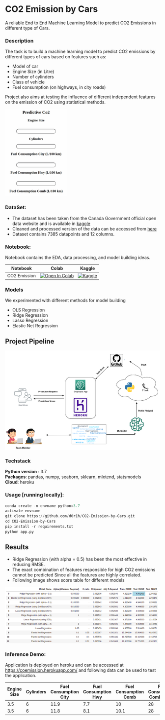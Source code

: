 # CO2 Emission by Cars
A reliable End to End Machine Learning Model to predict CO2 Emissions in different type of Cars. 

### Description

The task is to build a machine learning model to predict CO2 emissions by different types of cars based on features such as:

* Model of car
* Engine Size (in Litre)
* Number of cylinders
* Class of vehicle
* Fuel consumption (on highways, in city roads)

Project also aims at testing the influence of different independent features on the emission of CO2 using statistical methods. 

<img src = "https://github.com/Ranjani1998/CO2-Emission-by-Cars/blob/main/co2_emission.gif" width = 200>

### DataSet:

* The dataset has been taken from the Canada Government official open data website and is available in [kaggle](https://www.kaggle.com/datasets/debajyotipodder/co2-emission-by-vehicles)
* Cleaned and processed version of the data can be accessed from [here](https://raw.githubusercontent.com/d0r1h/CO2-Emission-by-Cars/main/final_co2.csv)
* Dataset contains 7385 datapoints and 12 columns.


### Notebook:

Notebook contains the EDA, data processing, and model building ideas. 

| Notebook | Colab | Kaggle |
| ------ | ------ | ------ |
| CO2 Emission | [![Open In Colab](https://colab.research.google.com/assets/colab-badge.svg)](https://colab.research.google.com/github/d0r1h/CO2-Emission-by-Cars/blob/main/notebook/co2-emission-by-cars.ipynb) | [![Kaggle](https://kaggle.com/static/images/open-in-kaggle.svg)](https://www.kaggle.com/code/undersc0re/co2-emission-by-cars) |

### Models
We experimented with different methods for model building 

* OLS Regression
* Ridge Regression
* Lasso Regression	
* Elastic Net Regression	

## Project Pipeline

<img src = "https://github.com/Ranjani1998/CO2-Emission-by-Cars/blob/main/C02_Arch_Diagram.png" width = 800>



### Techstack

**Python version** : 3.7 <br>
**Packages**: pandas, numpy, seaborn, sklearn, mlxtend, statsmodels <br>
**Cloud**: heroku

### Usage [running locally]:

```python
conda create -n envname python=3.7
activate envname
git clone https://github.com/d0r1h/CO2-Emission-by-Cars.git
cd CO2-Emission-by-Cars
pip install -r requirements.txt
python app.py
```

## Results 


* Ridge Regression (with alpha = 0.5) has been the most effective in reducing RMSE.
* The exact combination of features responsible for high CO2 emissions cannot be predicted Since all the features are highly correlated.
* Following image shows score table for different models


<img src = "https://github.com/Ranjani1998/CO2-Emission-by-Cars/blob/main/co2_score.png" width = 800> 


### Inference Demo:

Application is deployed on heroku and can be accessed at https://coemission.herokuapp.com/ and following data can be used to test the application. 

|Engine Size|Cylinders|Fuel Consumption City|Fuel Consumption Hwy|Fuel Consumption Comb| Fuel Consumption Comb (mpg) | Fuel Types | Transmission type | Make | Vechicle Class | CO2 Emissions | 
| ------------- | ------------- | -------- | -------- |-------- |------- |------- | ------ | ------- | ------- | ------- |
| 3.5   | 6 | 11.9  | 7.7 | 10 | 28 | z | AS6 | Luxury | Sedan | 230 |
| 3.5 | 6 | 11.8  | 8.1 | 10.1 | 28 | z | AS6 | Luxury | Sedan | 232 |
